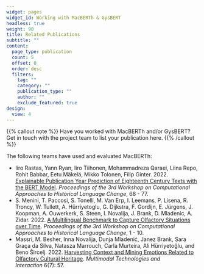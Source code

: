```yaml
---
widget: pages
widget_id: Working with MacBERTh & GysBERT
headless: true
weight: 90
title: Related Publications
subtitle: ""
content:
  page_type: publication
  count: 5
  offset: 0
  order: desc
  filters:
    tag: ""
    category: ""
    publication_type: ""
    author: ""
    exclude_featured: true
design:
  view: 4
---
```

{{% callout note %}}
Have you worked with MacBERTh and/or GysBERT? Get in touch with the project team to list your publication here.
{{% /callout %}}

The following teams have used and evaluated MacBERTh:

* Iiro Rastas, Yann Ryan, Iiro Tiihonen, Mohammadreza Qaraei, Liina Repo, Rohit Babbar, Eetu Mäkelä, Mikko Tolonen, Filip Ginter. 2022. [Explainable Publication Year Prediction of Eighteenth Century Texts with the BERT Model](https://aclanthology.org/2022.lchange-1.7.pdf). *Proceedings of the 3rd Workshop on Computational Approaches to Historical Language Change*, 68 - 77.
* S. Menini, T. Paccosi, S. Tonelli, M. Van Erp, I. Leemans, P. Lisena, R. Troncy, W. Tullett, A. Hürriyetoglu, G. Dijkstra, F. Gordijn, E. Jürgens, J. Koopman, A. Ouwerkerk, S. Steen, I. Novalija, J. Brank, D. Mladenic, A. Zidar. 2022. [A Multilingual Benchmark to Capture Olfactory Situations over Time](https://aclanthology.org/2022.lchange-1.1.pdf). *Proceedings of the 3rd Workshop on Computational Approaches to Historical Language Change*, 1 - 10.
* Massri, M. Besher, Inna Novalija, Dunja Mladenić, Janez Brank, Sara Graça da Silva, Natasza Marrouch, Carla Murteira, Ali Hürriyetoğlu, and Beno Šircelj. 2022. [Harvesting Context and Mining Emotions Related to Olfactory Cultural Heritage](https://doi.org/10.3390/mti6070057). *Multimodal Technologies and Interaction* 6(7): 57.